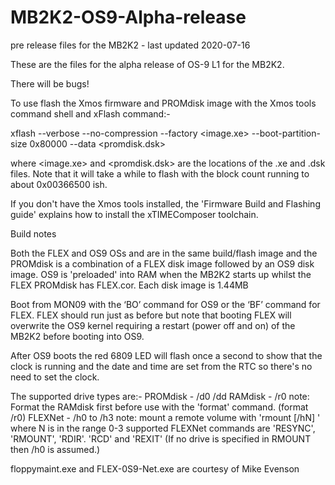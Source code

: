 # MB2K2-OS9-Alpha-release
 pre release files for the MB2K2 - last updated 2020-07-16

These are the files for the alpha release of OS-9 L1 for the MB2K2.

There will be bugs!


To use flash the Xmos firmware and PROMdisk image with the Xmos tools command shell and xFlash command:-

xflash --verbose --no-compression --factory <image.xe> --boot-partition-size 0x80000 --data <promdisk.dsk>

where <image.xe> and <promdisk.dsk> are the locations of the .xe and .dsk files. Note that it will take a while to flash with the block count running to about 0x00366500 ish.

If you don't have the Xmos tools installed, the 'Firmware Build and Flashing guide' explains how to install the xTIMEComposer toolchain.


Build notes

Both the FLEX and OS9 OSs and are in the same build/flash image and the PROMdisk is a combination of a FLEX disk image followed by an OS9 disk image. OS9 is 'preloaded' into RAM when the MB2K2 starts up whilst the FLEX PROMdisk has FLEX.cor. Each disk image is 1.44MB

Boot from MON09 with the ‘BO’ command for OS9 or the ‘BF’ command for FLEX. FLEX should run just as before but note that booting FLEX will overwrite the OS9 kernel requiring a restart (power off and on) of the MB2K2 before booting into OS9.

After OS9 boots the red 6809 LED will flash once a second to show that the clock is running and the date and time are set from the RTC so there's no need to set the clock.

The supported drive types are:-
    PROMdisk - /d0 /dd
    RAMdisk - /r0    note: Format the RAMdisk first before use with the 'format' command.  (format /r0)
    FLEXNet - /h0 to /h3   note: mount a remote volume with 'rmount [/hN] <image name>'  where N is in the range 0-3 
    supported FLEXNet commands are 'RESYNC', 'RMOUNT', 'RDIR'. 'RCD' and 'REXIT' (If no drive is specified in RMOUNT then /h0 is assumed.)
    
floppymaint.exe and FLEX-0S9-Net.exe are courtesy of Mike Evenson



